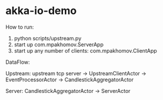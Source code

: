 # akka-io-demo

How to run:

1. python scripts/upstream.py
2. start up com.mpakhomov.ServerApp
3. start up any number of clients: com.mpakhomov.ClientApp

DataFlow:

Upstream:
upstream tcp server -> UpstreamClientActor -> EventProcessorActor -> CandlestickAggregatorActor

Server:
CandlestickAggregatorActor -> ServerActor
